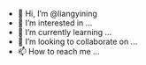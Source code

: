 - 👋 Hi, I’m @liangyining
- 👀 I’m interested in ...
- 🌱 I’m currently learning ...
- 💞️ I’m looking to collaborate on ...
- 📫 How to reach me ...

<!---
liangyining/liangyining is a ✨ special ✨ repository because its `README.md` (this file) appears on your GitHub profile.
You can click the Preview link to take a look at your changes.
--->
